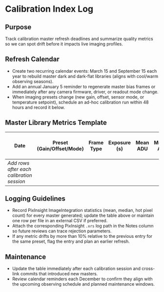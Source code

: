 # Calibration Index Log

## Purpose
Track calibration master refresh deadlines and summarize quality metrics so we can spot drift before it impacts live imaging profiles.

## Refresh Calendar
- Create two recurring calendar events: March 15 and September 15 each year to rebuild master dark and dark-flat libraries (aligns with cool/warm observing seasons).
- Add an annual January 5 reminder to regenerate master bias frames or immediately after any camera firmware, driver, or readout mode change.
- When imaging presets change (new gain, offset, sensor mode, or temperature setpoint), schedule an ad-hoc calibration run within 48 hours and record it below.

## Master Library Metrics Template
| Date | Preset (Gain/Offset/Mode) | Frame Type | Exposure (s) | Mean ADU | Median ADU | Hot Pixels (>5 sigma) | Notes |
| --- | --- | --- | --- | --- | --- | --- | --- |
| _Add rows after each calibration session_ | | | | | | | |

## Logging Guidelines
- Record PixInsight ImageIntegration statistics (mean, median, hot pixel count) for every master generated; update the table above or maintain one row per file in an external CSV if preferred.
- Attach the corresponding PixInsight `.xrs` log path in the Notes column so future reviews can trace rejection parameters.
- If any metric drifts by more than 10% relative to the previous entry for the same preset, flag the entry and plan an earlier refresh.

## Maintenance
- Update the table immediately after each calibration session and cross-link commits that introduced new masters.
- Review calendar reminders each December to confirm they align with the upcoming observing schedule and planned maintenance windows.
